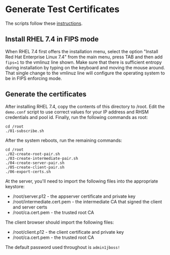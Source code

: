 # Generate Test Certificates
The scripts follow these
[instructions](https://jamielinux.com/docs/openssl-certificate-authority/index.html).

## Install RHEL 7.4 in FIPS mode
When RHEL 7.4 first offers the installation menu, select the option
"Install Red Hat Enterprise Linux 7.4" from the main menu, press
TAB and then add `fips=1` to the vmlinuz line shown.  Make sure
that there is sufficient entropy during installation by typing on
the keyboard and moving the mouse around.  That single change to
the vmlinuz line will configure the operating system to be in FIPS
enforcing mode.

## Generate the certificates
After installing RHEL 7.4, copy the contents of this directory to
/root.  Edit the `demo.conf` script to use correct values for your
IP address and RHSM credentials and pool id.  Finally, run the
following commands as root:

    cd /root
    ./01-subscribe.sh

After the system reboots, run the remaining commands:

    cd /root
    ./02-create-root-pair.sh
    ./03-create-intermediate-pair.sh
    ./04-create-server-pair.sh
    ./05-create-client-pair.sh
    ./06-export-certs.sh

At the server, you'll need to import the following files into the
appropriate keystore:

* /root/server.p12 - the appserver certificate and private key
* /root/intermediate.cert.pem - the intermediate CA that signed the client and server certs
* /root/ca.cert.pem - the trusted root CA
    
The client browser should import the following files:

* /root/client.p12 - the client certificate and private key
* /root/ca.cert.pem - the trusted root CA

The default password used throughout is `admin1jboss!`

